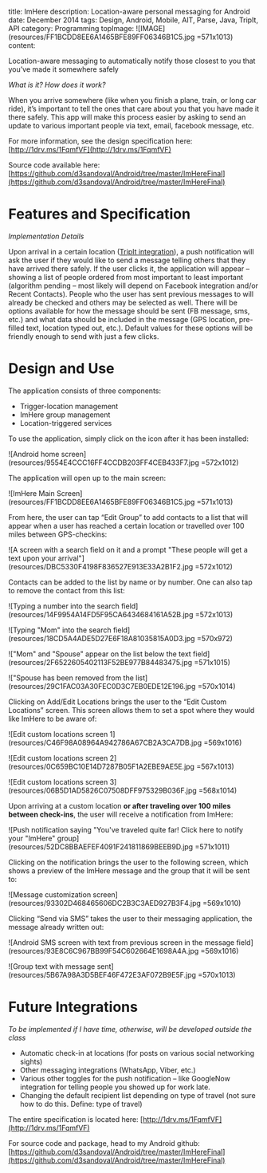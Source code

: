 title: ImHere
description: Location-aware personal messaging for Android
date: December 2014
tags: Design, Android, Mobile, AIT, Parse, Java, TripIt, API
category: Programming
topImage: ![IMAGE](resources/FF1BCDD8EE6A1465BFE89FF06346B1C5.jpg =571x1013)
content:

Location-aware messaging to automatically notify those closest to you that you’ve made it somewhere safely

_What is it? How does it work?_

When you arrive somewhere (like when you finish a plane, train, or long car ride), it’s important to tell the ones that care about you that you have made it there safely. This app will make this process easier by asking to send an update to various important people via text, email, facebook message, etc.

For more information, see the design specification here: [http://1drv.ms/1FqmfVF](http://1drv.ms/1FqmfVF)

Source code available here: [https://github.com/d3sandoval/Android/tree/master/ImHereFinal](https://github.com/d3sandoval/Android/tree/master/ImHereFinal)

# Features and Specification

_Implementation Details_

Upon arrival in a certain location ([TripIt integration](https://www.tripit.com/developer)), a push notification will ask the user if they would like to send a message telling others that they have arrived there safely. If the user clicks it, the application will appear – showing a list of people ordered from most important to least important (algorithm pending – most likely will depend on Facebook integration and/or Recent Contacts). People who the user has sent previous messages to will already be checked and others may be selected as well. There will be options available for how the message should be sent (FB message, sms, etc.) and what data should be included in the message (GPS location, pre-filled text, location typed out, etc.). Default values for these options will be friendly enough to send with just a few clicks.

# Design and Use

The application consists of three components:

*   Trigger-location management
*   ImHere group management
*   Location-triggered services

To use the application, simply click on the icon after it has been installed:

![Android home screen](resources/9554E4CCC16FF4CCDB203FF4CEB433F7.jpg =572x1012)

The application will open up to the main screen:

![ImHere Main Screen](resources/FF1BCDD8EE6A1465BFE89FF06346B1C5.jpg =571x1013)

From here, the user can tap “Edit Group” to add contacts to a list that will appear when a user has reached a certain location or travelled over 100 miles between GPS-checkins:

![A screen with a search field on it and a prompt "These people will get a text upon your arrival"](resources/DBC5330F4198F836527E913E33A2B1F2.jpg =572x1012)

Contacts can be added to the list by name or by number. One can also tap to remove the contact from this list:

![Typing a number into the search field](resources/14F9954A14FD5F95CA6434684161A52B.jpg =572x1013)

![Typing "Mom" into the search field](resources/18CD5A4ADE5D27E6F18A81035815A0D3.jpg =570x972)

!["Mom" and "Spouse" appear on the list below the text field](resources/2F6522605402113F52BE977B84483475.jpg =571x1015)

!["Spouse has been removed from the list](resources/29C1FAC03A30FEC0D3C7EB0EDE12E196.jpg =570x1014)

Clicking on Add/Edit Locations brings the user to the “Edit Custom Locations” screen. This screen allows them to set a spot where they would like ImHere to be aware of:

![Edit custom locations screen 1](resources/C46F98A08964A942786A67CB2A3CA7DB.jpg =569x1016)

![Edit custom locations screen 2](resources/0C659BC10E14D7287B05F1A2EBE9AE5E.jpg =567x1013)

![Edit custom locations screen 3](resources/06B5D1AD5826C07508DFF975329B036F.jpg =568x1014)

Upon arriving at a custom location **or after traveling over 100 miles between check-ins**, the user will receive a notification from ImHere:

![Push notification saying "You've traveled quite far! Click here to notify your "ImHere" group](resources/52DC8BBAEFEF4091F241811869BEEB9D.jpg =571x1011)

Clicking on the notification brings the user to the following screen, which shows a preview of the ImHere message and the group that it will be sent to:

![Message customization screen](resources/93302D468465606DC2B3C3AED927B3F4.jpg =569x1010)

Clicking “Send via SMS” takes the user to their messaging application, the message already written out:

![Android SMS screen with text from previous screen in the message field](resources/93E8C6C967BB99F54C602664E1698A4A.jpg =569x1016)

![Group text with message sent](resources/5B67A98A3D5BEF46F472E3AF072B9E5F.jpg =570x1013)

# Future Integrations

_To be implemented if I have time, otherwise, will be developed outside the class_

* Automatic check-in at locations (for posts on various social networking sights)
* Other messaging integrations (WhatsApp, Viber, etc.)
* Various other toggles for the push notification – like GoogleNow integration for telling people you showed up for work late.
* Changing the default recipient list depending on type of travel (not sure how to do this. Define: type of travel)

The entire specification is located here: [http://1drv.ms/1FqmfVF](http://1drv.ms/1FqmfVF)

For source code and package, head to my Android github: [https://github.com/d3sandoval/Android/tree/master/ImHereFinal](https://github.com/d3sandoval/Android/tree/master/ImHereFinal)

